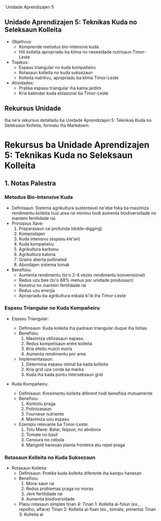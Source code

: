 'Unidade Aprendizajen 5

## Unidade Aprendizajen 5: Teknikas Kuda no Seleksaun Kolleita
- Objetivus:
  * Komprende metodus bio-intensive kuda
  * Hili kolleita apropriadu ba klima no nesesidade nutrisaun Timor-Leste
- Topikus:
  * Espasu triangular no kuda kompañeiru
  * Rotasaun kolleita no kuda suksezaun
  * Kolleita nutritivu, apropriadu ba klima Timor-Leste
- Atividades:
  * Pratika espasu triangular iha kama jardim
  * Kria kalendar kuda estazonal ba Timor-Leste

## Rekursus Unidade

Iha ne'e rekursus detalladu ba Unidade Aprendizajen 5: Teknikas Kuda no Seleksaun Kolleita, formatu iha Markdown:

# Rekursus ba Unidade Aprendizajen 5: Teknikas Kuda no Seleksaun Kolleita

## 1. Notas Palestra

### Metodus Bio-Intensive Kuda

- Definisaun: Sistema agrikultura sustentavel ne'ebe foka ba maximiza rendimentu kolleita husi area rai minimu hodi aumenta biodiversidade no mantein fertilidade rai.
- Prinsipius Xave:
  1. Preparasaun rai profunda (doble-digging)
  2. Kompostajen
  3. Kuda intensivu (espasu kle'an)
  4. Kuda kompañeiru
  5. Agrikultura karbonu
  6. Agrikultura kaloria
  7. Grains aberta pollinated
  8. Abordajen sistema tomak
- Benefisiu:
  - Aumenta rendimentu (to'o 2-4 vezes rendimentu konvensional)
  - Redus uzu bee (to'o 88% menus por unidade produsaun)
  - Konstrui no mantein fertilidade rai
  - Redus uzu enerjia
  - Apropriadu ba agrikultura eskala ki'ik iha Timor-Leste

### Espasu Triangular no Kuda Kompañeiru

- Espasu Triangular:
  - Definisaun: Kuda kolleita iha padraun triangular duque iha linhas
  - Benefisiu:
    1. Maximiza utilizasaun espasu
    2. Redus kompetisaun entre kolleita
    3. Kria efeitu mulch moris
    4. Aumenta rendimentu por area
  - Implementasaun:
    1. Determina espasu otimal ba kada kolleita
    2. Kria grid uza corda ka marka
    3. Kuda iha kada pontu interseksaun grid

- Kuda Kompañeiru:
  - Definisaun: Kresimentu kolleita diferent hodi benefisia mutuamente
  - Benefisiu:
    1. Kontrolu praga
    2. Polinizasaun
    3. Fournese nutriente
    4. Maximiza uzu espasu
  - Ezemplu relevante ba Timor-Leste:
    1. Tolu Mane: Batar, feijaun, no abobora
    2. Tomate no basil
    3. Cenoura no cebola
    4. Marigold hanesan planta fronteira atu repel praga

### Rotasaun Kolleita no Kuda Suksezaun

- Rotasaun Kolleita:
  - Definisaun: Pratika kuda kolleita diferente iha kampu hanesan
  - Benefisiu:
    1. Mora-saun rai
    2. Redus problemas praga no moras
    3. Jere fertilidade rai
    4. Aumenta biodiversidade
  - Planu rotasaun simples tinan 4:
    Tinan 1: Kolleita ai-folun (ex., repolho, alface)
    Tinan 2: Kolleita ai-fuan (ex., tomate, pimenta)
    Tinan 3: Kolleita ai